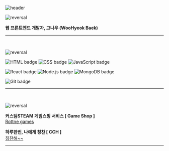![header](https://capsule-render.vercel.app/api?type=rounded&color=0:EEFF00,100:a82da8&height=200&section=header&text=GONOW&fontSize=90&animation=fadeIn)

![reversal](https://capsule-render.vercel.app/api?type=rect&text=PROFILE&fontAlign=12&fontSize=40&desc=&height=100&fontAlignY=55&theme=radical)

**웹 프론트엔드 개발자, 고나우 (WooHyeok Baek)**

---
<br>

<!-- TECH헤더 -->
![reversal](https://capsule-render.vercel.app/api?type=rect&text=TECH&fontAlign=12&fontSize=40&desc=&height=100&fontAlignY=55&theme=radical)


![HTML badge](https://img.shields.io/badge/HTML-E34F26?style=flat-square&logo=HTML&logoColor=white) ![CSS badge](https://img.shields.io/badge/CSS-1572B6?style=flat-square&logo=CSS&logoColor=white) ![JavaScript badge](https://img.shields.io/badge/javascript-F7DF1E?style=flat-square&logo=javascript&logoColor=white)

![React badge](https://img.shields.io/badge/react-61DAFB?style=flat-square&logo=react&logoColor=white) ![Node.js badge](https://img.shields.io/badge/node.js-339933?style=flat-square&logo=node.js&logoColor=white) ![MongoDB badge](https://img.shields.io/badge/mongoDB-47A248?style=flat-square&logo=mongoDB&logoColor=white)

![Git badge](https://img.shields.io/badge/Git-F05032?style=flat-square&logo=Git&logoColor=white)

---
<br>

<!-- PROJECT헤더 -->
![reversal](https://capsule-render.vercel.app/api?type=rect&text=PROJECT&fontAlign=16&fontSize=40&desc=&height=100&fontAlignY=55&theme=radical)

**커스텀STEAM 게임쇼핑 서비스 [ Game Shop ]**<br>
<a href="https://woohyeok97.github.io">Rottne games</a>


**하루한번, 나에게 칭찬 [ CCH ]**<br>
<a href="https://web-cch-p8xrq2mlfs3c9q1.sel3.cloudtype.app">칭찬해~~</a>

---
<br>



